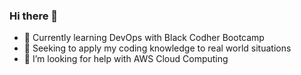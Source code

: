 ### Hi there 👋

- 🔭 Currently learning DevOps with Black Codher Bootcamp
- 🌱 Seeking to apply my coding knowledge to real world situations
- 🤔 I’m looking for help with AWS Cloud Computing

<!--
**MoniqueOg/moniqueog** is a ✨ _special_ ✨ repository because its `README.md` (this file) appears on your GitHub profile.

** Here are some ideas to get you started:

- 👯 I’m looking to collaborate on ...
- 💬 Ask me about ...
- 📫 How to reach me: ...
- 😄 Pronouns: ...
- ⚡ Fun fact: ...
-->
